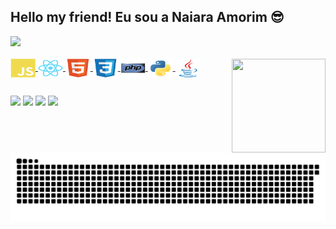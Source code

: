 ## Hello my friend! Eu sou a Naiara Amorim 😎
 <div>
  <a href="https://github.com/naiaraamorim">
  <img height="180em" src="https://github-readme-stats.vercel.app/api?username=naiaraamorim&show_icons=true&theme=dracula&include_all_commits=true&count_private=true"/>
</div>
<div style="display: inline_block"><br>
  <img align="center" alt="Rafa-Js" height="30" width="40" src="https://raw.githubusercontent.com/devicons/devicon/master/icons/javascript/javascript-plain.svg">
  <img align="center" alt="Rafa-React" height="30" width="40" src="https://raw.githubusercontent.com/devicons/devicon/master/icons/react/react-original.svg">
  <img align="center" alt="Rafa-HTML" height="30" width="40" src="https://raw.githubusercontent.com/devicons/devicon/master/icons/html5/html5-original.svg">
  <img align="center" alt="Rafa-CSS" height="30" width="40" src="https://raw.githubusercontent.com/devicons/devicon/master/icons/css3/css3-original.svg">
  <img align="center" alt="Rafa-PHP" height="30" width="40" src="https://github.com/devicons/devicon/blob/master/icons/php/php-original.svg">
  <img align="center" alt="Rafa-Python" height="30" width="40" src="https://raw.githubusercontent.com/devicons/devicon/master/icons/python/python-original.svg">
  <img align="center" alt="Rafa-JAVA" height="30" width="40" src="https://github.com/devicons/devicon/blob/master/icons/java/java-original.svg">
  <img align="right" width="150" height="150" src="https://media.giphy.com/media/Q3pp9Y6LxBvoI/giphy.gif">
</div>
  
  ##
 
<div> 
  <a href="https://instagram.com/naiaraamoriim" target="_blank"><img src="https://img.shields.io/badge/-Instagram-%23E4405F?style=for-the-badge&logo=instagram&logoColor=white" target="_blank"></a>
  <a href = "mailto: naiarataianelimaamorim@gmail.com"><img src="https://img.shields.io/badge/-Gmail-%23333?style=for-the-badge&logo=gmail&logoColor=white" target="_blank"></a>
  <a href="https://www.linkedin.com/in/naiara-amorim-305b45121/" target="_blank"><img src="https://img.shields.io/badge/-LinkedIn-%230077B5?style=for-the-badge&logo=linkedin&logoColor=white" target="_blank"></a> 
   <a href="https://www.linkedin.com/in/naiara-amorim-305b45121/" target="_blank"><img src="https://img.shields.io/twitter/url?color=violet&label=twitter&logoColor=violet&style=for-the-badge&url=https%3A%2F%2Ftwitter.com%2Fnaiaraamoriim1" target="_blank"></a>  
 
  ![Snake animation](https://github.com/naiaraamorim/naiaraamorim/blob/output/github-contribution-grid-snake.svg)
 
</div>
